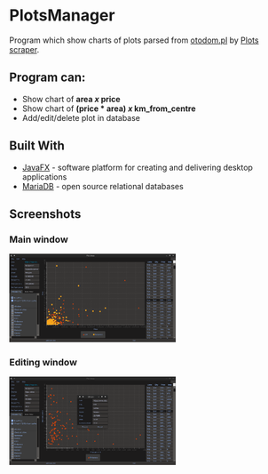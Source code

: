 # PlotsManager

Program which show charts of plots parsed from [otodom.pl](https://www.otodom.pl/) by [Plots scraper](https://github.com/Dimonium-239/Scraper).

## Program can:
- Show chart of **area *x* price**
- Show chart of **(price * area) *x* km_from_centre**
- Add/edit/delete plot in database

## Built With
* [JavaFX](https://openjfx.io/) - software platform for creating and delivering desktop applications
* [MariaDB](https://mariadb.org/) - open source relational databases

## Screenshots 
### Main window 
<div align="left">
    <img src="https://github.com/Dimonium-239/PlotsManager/blob/master/Screenshots/MainWindowPlots.png" width="300px" alt="Main window">
</div>
    
### Editing window
<div align="left">
    <img src="https://github.com/Dimonium-239/PlotsManager/blob/master/Screenshots/EditPlotPlots.png" width="300px" alt="Editing window">
</div>
    
   
